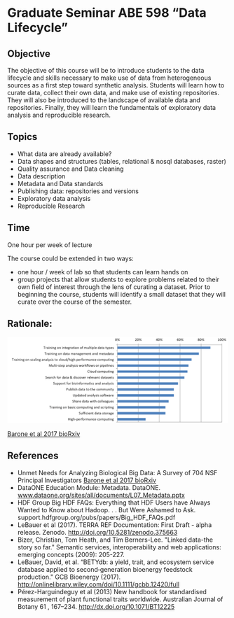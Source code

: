 # Graduate Seminar ABE 598 “Data Lifecycle” 


## Objective 

The objective of this course will be to introduce students to the data lifecycle and skills necessary to make use of data from heterogeneous sources as a first step toward synthetic analysis. Students will learn how to curate data, collect their own data, and make use of existing repositories. They will also be introduced to the landscape of available data and repositories. Finally, they will learn the fundamentals of exploratory data analysis and reproducible research.

## Topics

* What data are already available?
* Data shapes and structures (tables, relational & nosql databases, raster)
* Quality assurance and Data cleaning
* Data description
* Metadata and Data standards
* Publishing data: repositories and versions
* Exploratory data analysis
* Reproducible Research

## Time

One hour per week of lecture

The course could be extended in two ways:
 * one hour / week of lab so that students can learn hands on 
 * group projects that allow students to explore problems related to their own field of interest through the lens of curating a dataset. Prior to beginning the course, students will identify a small dataset that they will curate over the course of the semester.

## Rationale: 

![](barone2017unmet_needs_big_data.png)

[Barone et al 2017 bioRxiv](http://biorxiv.org/content/early/2017/02/14/108555)

## References

* Unmet Needs for Analyzing Biological Big Data: A Survey of 704 NSF Principal Investigators 
[Barone et al 2017 bioRxiv](http://biorxiv.org/content/early/2017/02/14/108555)
* DataONE Education Module: Metadata. DataONE. www.dataone.org/sites/all/documents/L07_Metadata.pptx 
* HDF Group Big HDF FAQs: Everything that HDF Users have Always Wanted to Know about Hadoop. . . But Were Ashamed to Ask. support.hdfgroup.org/pubs/papers/Big_HDF_FAQs.pdf
* LeBauer et al (2017). TERRA REF Documentation: First Draft - alpha release. Zenodo. http://doi.org/10.5281/zenodo.375663
* Bizer, Christian, Tom Heath, and Tim Berners-Lee. "Linked data-the story so far." Semantic services, interoperability and web applications: emerging concepts (2009): 205-227.
* LeBauer, David, et al. “BETYdb: a yield, trait, and ecosystem service database applied to second‐generation bioenergy feedstock production." GCB Bioenergy (2017). http://onlinelibrary.wiley.com/doi/10.1111/gcbb.12420/full
* Pérez-Harguindeguy et al (2013) New handbook for standardised measurement of plant functional traits worldwide. Australian Journal of Botany 61 , 167–234. http://dx.doi.org/10.1071/BT12225
